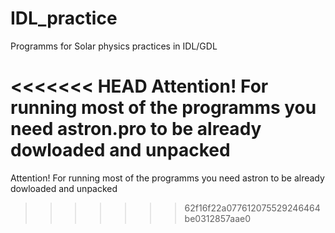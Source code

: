 # IDL_practice
Programms for Solar physics practices in IDL/GDL

<<<<<<< HEAD
Attention! For running most of the programms you need astron.pro to be already dowloaded and unpacked
=======
Attention! For running most of the programms you need astron to be already dowloaded and unpacked
>>>>>>> 62f16f22a077612075529246464be0312857aae0
